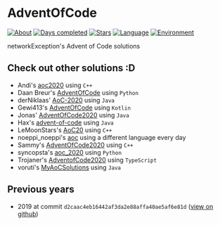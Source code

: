 # AdventOfCode

[![About](https://img.shields.io/badge/Advent%20of%20Code-2020-red)](https://adventofcode.com/2020/about)
[![Days completed](https://img.shields.io/badge/Days%20completed-18-brightgreen)](https://github.com/networkException/AdventOfCode/)
[![Stars](https://img.shields.io/badge/Stars-37-yellow)](https://github.com/networkException/AdventOfCode/)
[![Language](https://img.shields.io/badge/Language-TypeScript-blue)](https://www.typescriptlang.org/)
[![Environment](https://img.shields.io/badge/Environment-Node-brightgreen)](https://nodejs.org/en/)

networkException's Advent of Code solutions

## Check out other solutions :D

+ Andi's [aoc2020](https://github.com/andi-makes/aoc2020) using `C++`
+ Daan Breur's [AdventOfCode](https://github.com/daanbreur/AdventofCode) using `Python`
+ derNiklaas' [AoC-2020](https://github.com/derNiklaas/AoC-2020) using `Java`
+ Gewi413's [AdventOfCode](https://github.com/Gewi413/AdventOfCode) using `Kotlin`
+ Jonas' [AdventOfCode2020](https://github.com/joblo2213/AdventOfCode2020) using `Java`
+ Hax's [advent-of-code](https://github.com/Schlauer-Hax/advent-of-code) using `Java`
+ LeMoonStars's [AoC20](https://github.com/LeMoonStar/AoC20/) using `C++`
+ noeppi_noeppi's [aoc](https://github.com/noeppi-noeppi/aoc) using a different language every day
+ Sammy's [AdventOfCode2020](https://github.com/1Turtle/AdventOfCode2020) using `C++`
+ syncopsta's [aoc_2020](https://github.com/syncopsta/aoc_2020) using `Python`
+ Trojaner's [AdventofCode2020](https://github.com/TrojanerHD/AdventofCode2020) using `TypeScript`
+ voruti's [MyAoCSolutions](https://github.com/voruti/MyAoCSolutions) using `Java`

## Previous years

+ 2019 at commit `d2caac4eb16442af3da2e88affa40ae5af6e81d` ([view on github](https://github.com/networkException/AdventOfCode/tree/d2caac4eb16442af3da2e88affa40ae5af6e81d4))
